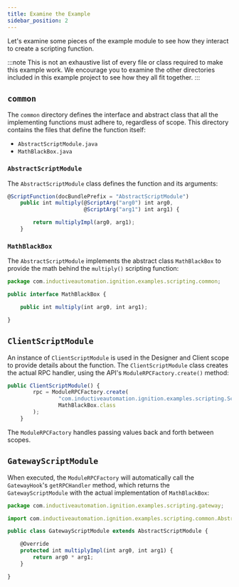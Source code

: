 ```yaml
---
title: Examine the Example
sidebar_position: 2
---
```

Let's examine some pieces of the example module to see how they interact to create a scripting function.

:::note
This is not an exhaustive list of every file or class required to make this example work. We encourage you to examine the other directories included in this example project  to see how they all fit together.
:::

## `common`
The `common` directory defines the interface and abstract class that all the implementing functions must adhere to, regardless of scope. This directory contains the files that define the function itself:
* `AbstractScriptModule.java`
* `MathBlackBox.java`

### `AbstractScriptModule`
The `AbstractScriptModule` class defines the function and its arguments:

```js title=AbstractScriptModule.java
@ScriptFunction(docBundlePrefix = "AbstractScriptModule")
    public int multiply(@ScriptArg("arg0") int arg0,
                        @ScriptArg("arg1") int arg1) {

        return multiplyImpl(arg0, arg1);
    }
```

### `MathBlackBox`
The `AbstractScriptModule` implements the abstract class `MathBlackBox` to provide the math behind the `multiply()` scripting function:

```js title=MathBlackBox.java
package com.inductiveautomation.ignition.examples.scripting.common;

public interface MathBlackBox {

    public int multiply(int arg0, int arg1);

}
```


## `ClientScriptModule`
An instance of `ClientScriptModule` is used in the Designer and Client scope to provide details about the function. The `ClientScriptModule` class creates the actual RPC handler, using the API's `ModuleRPCFactory.create()` method:

```js title=/src/main/java/com/inductiveautomation/ignition/examples/scripting/client/ClientScriptModule.java
public ClientScriptModule() {
        rpc = ModuleRPCFactory.create(
                "com.inductiveautomation.ignition.examples.scripting.ScriptingFunctionG",
                MathBlackBox.class
        );
    }
```
The `ModuleRPCFactory` handles passing values back and forth between scopes.

## `GatewayScriptModule`

When executed, the `ModuleRPCFactory` will automatically call the `GatewayHook`'s `getRPCHandler` method, which 
returns the `GatewayScriptModule` with the actual implementation of `MathBlackBox`:

```js title=gateway/src/main/java/com/inductiveautomation/ignition/examples/scripting/GatewayScriptModule.java
package com.inductiveautomation.ignition.examples.scripting.gateway;

import com.inductiveautomation.ignition.examples.scripting.common.AbstractScriptModule;

public class GatewayScriptModule extends AbstractScriptModule {

    @Override
    protected int multiplyImpl(int arg0, int arg1) {
        return arg0 * arg1;
    }

}
```
